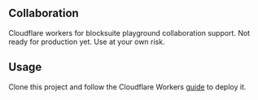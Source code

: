 ## Collaboration

Cloudflare workers for blocksuite playground collaboration support. Not ready for production yet. Use at your own risk.

## Usage

Clone this project and follow the Cloudflare Workers [guide](https://developers.cloudflare.com/workers/get-started/guide/) to deploy it.
